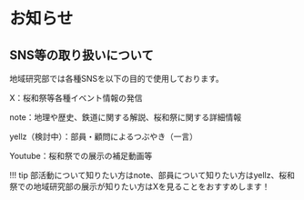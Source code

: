 # お知らせ
## __SNS等の取り扱いについて__
地域研究部では各種SNSを以下の目的で使用しております。</p>
X：桜和祭等各種イベント情報の発信</p>
note：地理や歴史、鉄道に関する解説、桜和祭に関する詳細情報</p>
yellz（検討中）：部員・顧問によるつぶやき（一言）</p>
Youtube：桜和祭での展示の補足動画等</p>
!!! tip
    部活動について知りたい方はnote、部員について知りたい方はyellz、桜和祭での地域研究部の展示が知りたい方はXを見ることをおすすめします！